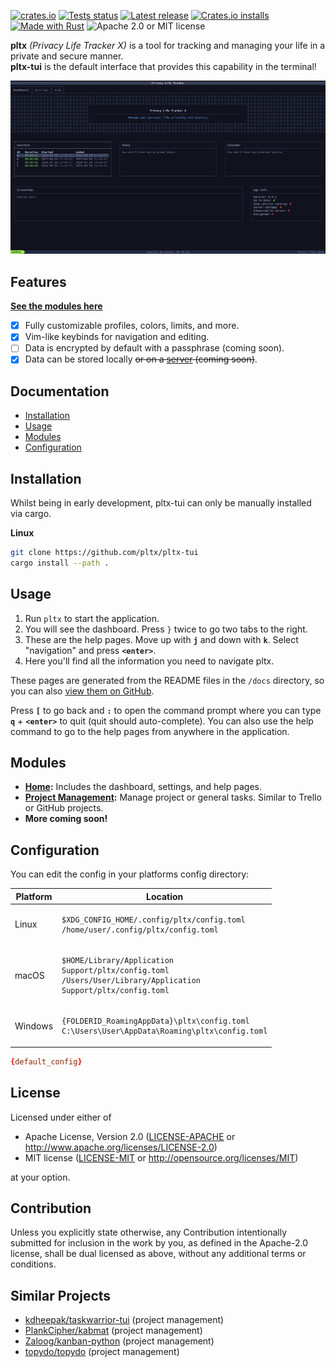 [![crates.io](https://img.shields.io/crates/v/pltx.svg)](https://crates.io/crates/pltx)
[![Tests status](https://github.com/pltx/pltx-tui/actions/workflows/tests.yaml/badge.svg?branch=main)](https://github.com/pltx/pltx-tui/actions)
[![Latest release](https://img.shields.io/github/v/tag/pltx/pltx-tui?label=Release)](https://github.com/pltx/pltx-tui/releases)
[![Crates.io installs](https://img.shields.io/crates/d/pltx?label=cargo%20installs)](https://crates.io/crates/pltx)
[![Made with Rust](https://img.shields.io/badge/Made%20with-Rust-1f425f.svg)](https://www.rust-lang.org/)
![Apache 2.0 or MIT license](https://img.shields.io/badge/License-Apache_2.0_or_MIT-blue.svg)

**pltx** _(Privacy Life Tracker X)_ is a tool for tracking and managing your life in a private and secure manner.<br>
**pltx-tui** is the default interface that provides this capability in the terminal!

![pltx-tui preview](/.github/assets/preview.png)

## Features

**[See the modules here](#modules)**

- [x] Fully customizable profiles, colors, limits, and more.
- [x] Vim-like keybinds for navigation and editing.
- [ ] Data is encrypted by default with a passphrase (coming soon).
- [x] Data can be stored locally ~~or on a [server](https://github.com/pltx/server) (coming soon)~~.

## Documentation

- [Installation](#installation)
- [Usage](#usage)
- [Modules](#modules)
- [Configuration](#configuration)

## Installation

Whilst being in early development, pltx-tui can only be manually installed via cargo.

**Linux**

```sh
git clone https://github.com/pltx/pltx-tui
cargo install --path .
```

## Usage

1. Run `pltx` to start the application.
2. You will see the dashboard. Press `}` twice to go two tabs to the right.
3. These are the help pages. Move up with **`j`** and down with **`k`**. Select "navigation" and press **`<enter>`**.
4. Here you'll find all the information you need to navigate pltx.

These pages are generated from the README files in the `/docs` directory, so you can also [view them on GitHub](https://github.com/pltx/pltx-tui/blob/main/docs).

Press **`[`** to go back and **`:`** to open the command prompt where you can type **`q`** + **`<enter>`** to quit (quit should auto-complete). You can also use the help command to go to the help pages from anywhere in the application.

## Modules

- **[Home](/docs/home.md):** Includes the dashboard, settings, and help pages.
- **[Project Management](/docs/project-management.md):** Manage project or general tasks. Similar to Trello or GitHub projects.
- **More coming soon!**

## Configuration

You can edit the config in your platforms config directory:

| Platform | Location                                                                                                                                            |
| -------- | --------------------------------------------------------------------------------------------------------------------------------------------------- |
| Linux    | <pre><code>$XDG_CONFIG_HOME/.config/pltx/config.toml</code><br><code>/home/user/.config/pltx/config.toml</code></pre>                               |
| macOS    | <pre><code>$HOME/Library/Application Support/pltx/config.toml</code><br><code>/Users/User/Library/Application Support/pltx/config.toml</code></pre> |
| Windows  | <pre><code>{FOLDERID_RoamingAppData}\pltx\config.toml</code><br><code>C:\Users\User\AppData\Roaming\pltx\config.toml</code></pre>                   |

```toml
{default_config}
```

## License

Licensed under either of

- Apache License, Version 2.0
  ([LICENSE-APACHE](LICENSE-APACHE) or http://www.apache.org/licenses/LICENSE-2.0)
- MIT license
  ([LICENSE-MIT](LICENSE-MIT) or http://opensource.org/licenses/MIT)

at your option.

## Contribution

Unless you explicitly state otherwise, any Contribution intentionally submitted
for inclusion in the work by you, as defined in the Apache-2.0 license, shall be
dual licensed as above, without any additional terms or conditions.

## Similar Projects

- [kdheepak/taskwarrior-tui](https://github.com/kdheepak/taskwarrior-tui) (project management)
- [PlankCipher/kabmat](https://github.com/PlankCipher/kabmat) (project management)
- [Zaloog/kanban-python](https://github.com/Zaloog/kanban-python) (project management)
- [topydo/topydo](https://github.com/topydo/topydo) (project management)

